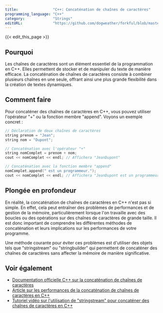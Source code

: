 ```yaml
---
title:                "C++: Concaténation de chaînes de caractères"
programming_language: "C++"
category:             "Strings"
editURL:              "https://github.com/dogweather/forkful/blob/master/content/fr/cpp/concatenating-strings.md"
---
```


{{< edit_this_page >}}

## Pourquoi
Les chaînes de caractères sont un élément essentiel de la programmation en C++. Elles permettent de stocker et de manipuler du texte de manière efficace. La concaténation de chaînes de caractères consiste à combiner plusieurs chaînes en une seule, offrant ainsi une plus grande flexibilité dans la création de textes dynamiques.

## Comment faire
Pour concaténer des chaînes de caractères en C++, vous pouvez utiliser l'opérateur "+" ou la fonction membre "append". Voyons un exemple concret :

```C++
// Déclaration de deux chaînes de caractères
string prenom = "Jean";
string nom = "Dupont";

// Concaténation avec l'opérateur "+"
string nomComplet = prenom + nom;
cout << nomComplet << endl; // Affichera "JeanDupont"

// Concaténation avec la fonction membre "append"
nomComplet.append(" est un programmeur.");
cout << nomComplet << endl; // Affichera "JeanDupont est un programmeur." 
```

## Plongée en profondeur
En réalité, la concaténation de chaînes de caractères en C++ n'est pas si simple. En effet, cela peut entraîner des problèmes de performances et de gestion de la mémoire, particulièrement lorsque l'on travaille avec des boucles ou des opérations sur des chaînes de caractères de grande taille. Il est donc important de comprendre les différentes méthodes de concaténation et leurs implications sur les performances de votre programme.

Une méthode courante pour éviter ces problèmes est d'utiliser des objets tels que "stringstream" ou "stringbuilder" qui permettent de concaténer des chaînes de caractères sans affecter la mémoire de manière significative.

## Voir également
- [Documentation officielle C++ sur la concaténation de chaînes de caractères](https://en.cppreference.com/w/cpp/string/basic_string/operator_plus)
- [Article sur les performances de la concaténation de chaînes de caractères en C++](https://www.oreilly.com/library/view/high-performance-c/9781491927975/ch04.html)
- [Tutoriel vidéo sur l'utilisation de "stringstream" pour concaténer des chaînes de caractères en C++](https://www.youtube.com/watch?v=NK4LP_mc2m4)